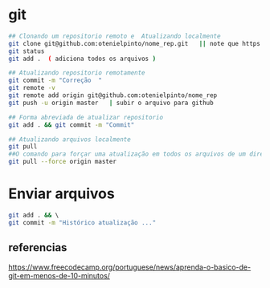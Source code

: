 # git 
```sh
## Clonando um repositorio remoto e  Atualizando localmente 
git clone git@github.com:otenielpinto/nome_rep.git   || note que https: somente qdo. copiar direto pelo navegador
git status 
git add .  ( adiciona todos os arquivos )

## Atualizando repositorio remotamente 
git commit -m "Correção  "
git remote -v 
git remote add origin git@github.com:otenielpinto/nome_rep
git push -u origin master   | subir o arquivo para github 

## Forma abreviada de atualizar repositorio
git add . && git commit -m "Commit"

## Atualizando arquivos localmente
git pull  
##O comando para forçar uma atualização em todos os arquivos de um diretório Git é o seguinte
git pull --force origin master


```
# Enviar arquivos 
```sh
git add . && \ 
git commit -m "Histórico atualização ..."
```

## referencias 
https://www.freecodecamp.org/portuguese/news/aprenda-o-basico-de-git-em-menos-de-10-minutos/